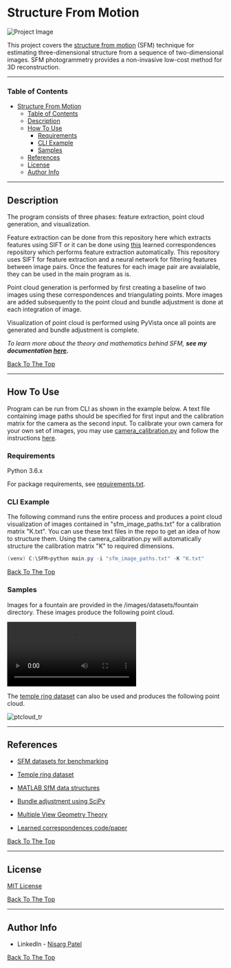 # Structure From Motion

![Project Image](https://raw.githubusercontent.com/patel-nisarg/Structure_from_motion/main/images/samples/fountain_pt_cloud_compare.PNG)

This project covers the [structure from motion](https://en.wikipedia.org/wiki/Structure_from_motion) (SFM) technique for estimating three-dimensional structure from a sequence of two-dimensional images. SFM photogrammetry provides a non-invasive low-cost method for 3D reconstruction.

---

### Table of Contents

- [Structure From Motion](#structure-from-motion)
    - [Table of Contents](#table-of-contents)
  - [Description](#description)
  - [How To Use](#how-to-use)
    - [Requirements](#requirements)
    - [CLI Example](#cli-example)
    - [Samples](#samples)
  - [References](#references)
  - [License](#license)
  - [Author Info](#author-info)

---

## Description

The program consists of three phases: feature extraction, point cloud generation, and visualization.

Feature extraction can be done from this repository here which extracts features using SIFT or it can be done using [this](https://github.com/patel-nisarg/learned-correspondence-release/blob/master/generate_matches.py) learned correspondences repository which performs feature extraction automatically. This repository uses SIFT for feature extraction and a neural network for filtering features between image pairs. Once the features for each image pair are avaialable, they can be used in the main program as is.

Point cloud generation is performed by first creating a baseline of two images using these correspondences and triangulating points. More images are added subsequently to the point cloud and bundle adjustment is done at each integration of image.

Visualization of point cloud is performed using PyVista once all points are generated and bundle adjustment is complete.

*To learn more about the theory and mathematics behind SFM, **see my documentation [here](https://github.com/patel-nisarg/Structure_from_motion/blob/main/docs/Documentation.pdf).***

[Back To The Top](#read-me-template)

---

## How To Use

Program can be run from CLI as shown in the example below. A text file containing image paths should be specified for first input and the calibration matrix for the camera as the second input. To calibrate your own camera for your own set of images, you may use [camera_calibration.py](https://github.com/patel-nisarg/Structure_from_motion/blob/main/camera_calibration/camera_calibration.py) and follow the instructions [here](https://docs.opencv.org/master/dc/dbb/tutorial_py_calibration.html).


### Requirements
Python 3.6.x

For package requirements, see [requirements.txt](https://github.com/patel-nisarg/Structure_from_motion/blob/main/requirements.txt).

### CLI Example

The following command runs the entire process and produces a point cloud visualization of images contained in "sfm_image_paths.txt" for a calibration matrix "K.txt". You can use these text files in the repo to get an idea of how to structure them. Using the camera_calibration.py will automatically structure the calibration matrix "K" to required dimensions.

```powershell
(venv) C:\SFM>python main.py -i "sfm_image_paths.txt" -K "K.txt"
```


[Back To The Top](#read-me-template)

### Samples

Images for a fountain are provided in the /images/datasets/fountain directory. These images produce the following point cloud.

![ptcloud_fountain](https://github.com/patel-nisarg/Structure_from_motion/blob/main/images/samples/fountain_vid.mp4)


The [temple ring dataset](https://vision.middlebury.edu/mview/data/) can also be used and produces the following point cloud. 

![ptcloud_tr](project-image-url)

---

## References
- [SFM datasets for benchmarking](https://github.com/openMVG/SfM_quality_evaluation)

- [Temple ring dataset](https://vision.middlebury.edu/mview/data/)

- [MATLAB SfM data structures](https://www.mathworks.com/help/vision/structure-from-motion-and-visual-slam.html)

- [Bundle adjustment using SciPy](https://github.com/patel-nisarg/Structure_from_motion/blob/main/camera_calibration/camera_calibration.py)

- [Multiple View Geometry Theory](https://books.google.ca/books/about/Multiple_View_Geometry_in_Computer_Visio.html?id=si3R3Pfa98QC&source=kp_book_description&redir_esc=y)

- [Learned correspondences code/paper](https://github.com/vcg-uvic/learned-correspondence-release)

[Back To The Top](#read-me-template)

---

## License

[MIT License](https://github.com/patel-nisarg/Structure_from_motion/blob/main/LICENSE)



[Back To The Top](#read-me-template)

---

## Author Info


- LinkedIn - [Nisarg Patel](www.linkedin.com/in/nisarg-patel-52202a158)

[Back To The Top](#read-me-template)
